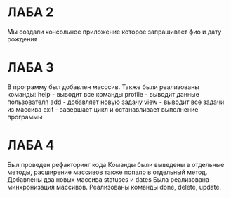 # ЛАБА 2
Мы создали консольное приложение которое запрашивает фио и дату рождения 

# ЛАБА 3
В программу был добавлен масссив. Также были реализованы команды:
help - выводит все команды
profile - выводит данные пользователя
add - добавляет новую задачу
view - выводит все задачи из массива
exit - завершает цикл и останавливает выполнение программы

# ЛАБА 4
Был проведен рефакторинг кода 
Команды были выведены в отдельные методы, 
расширение массивов также попало в отдельный метод.
Добавлены два новых массива statuses и dates
Была реализована минхронизация массивов.
Реализованы команды done, delete, update.
